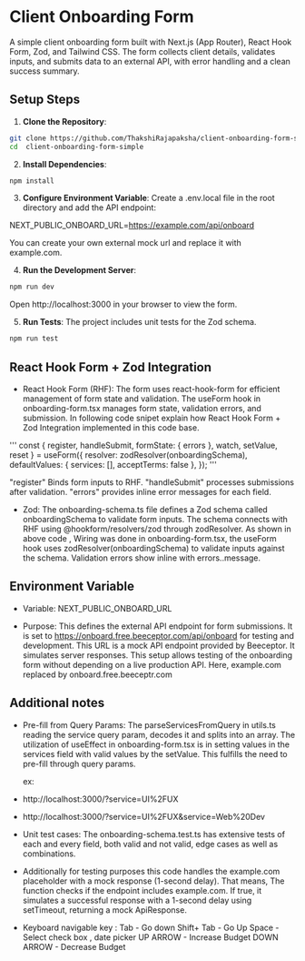 # Client Onboarding Form

A simple client onboarding form built with Next.js (App Router), React Hook Form, Zod, and Tailwind CSS. The form collects client details, validates inputs, and submits data to an external API, with error handling and a clean success summary.

## Setup Steps

1. **Clone the Repository**:

```bash
git clone https://github.com/ThakshiRajapaksha/client-onboarding-form-simple.git
cd  client-onboarding-form-simple
```

2. **Install Dependencies**:

```bash
npm install
```

3. **Configure Environment Variable**:
   Create a .env.local file in the root directory and add the API endpoint:

NEXT_PUBLIC_ONBOARD_URL=https://example.com/api/onboard

You can create your own external mock url and replace it with example.com.

4.  **Run the Development Server**:

```bash
npm run dev
```

Open http://localhost:3000 in your browser to view the form.

5.  **Run Tests**:
    The project includes unit tests for the Zod schema.

```bash
npm run test
```

## React Hook Form + Zod Integration

- React Hook Form (RHF): The form uses react-hook-form for efficient management of form state and validation. The useForm hook in onboarding-form.tsx manages form state, validation errors, and submission.
  In following code snipet explain how React Hook Form + Zod Integration implemented in this code base.

'''
const { register, handleSubmit, formState: { errors }, watch, setValue, reset } = useForm<OnboardingFormData>({
resolver: zodResolver(onboardingSchema),
defaultValues: { services: [], acceptTerms: false },
});
'''

"register" Binds form inputs to RHF.
"handleSubmit" processes submissions after validation.
"errors" provides inline error messages for each field.

- Zod: The onboarding-schema.ts file defines a Zod schema called onboardingSchema to validate form inputs.
  The schema connects with RHF using @hookform/resolvers/zod through zodResolver.
  As shown in above code ,
  Wiring was done in onboarding-form.tsx, the useForm hook uses zodResolver(onboardingSchema) to validate inputs against the schema. Validation errors show inline with errors.<field>.message.

## Environment Variable

- Variable: NEXT_PUBLIC_ONBOARD_URL

- Purpose: This defines the external API endpoint for form submissions. It is set to https://onboard.free.beeceptor.com/api/onboard for testing and development. This URL is a mock API endpoint provided by Beeceptor. It simulates server responses. This setup allows testing of the onboarding form without depending on a live production API.
  Here, example.com replaced by onboard.free.beeceptr.com

## Additional notes

- Pre-fill from Query Params: The parseServicesFromQuery in utils.ts reading the service query param, decodes it and splits into an array.
  The utilization of useEffect in onboarding-form.tsx is in setting values in the services field with valid values by the setValue.
  This fulfills the need to pre-fill through query params.

  ex:
 -  http://localhost:3000/?service=UI%2FUX
 -  http://localhost:3000/?service=UI%2FUX&service=Web%20Dev

- Unit test cases: The onboarding-schema.test.ts has extensive tests of each and every field, both valid and not valid, edge cases as well as combinations.

- Additionally for testing purposes this code handles the example.com placeholder with a mock response (1-second delay). That means, The function checks if the endpoint includes example.com. If true, it simulates a successful response with a 1-second delay using setTimeout, returning a mock ApiResponse.

- Keyboard navigable key :
  Tab - Go down
  Shift+ Tab - Go Up
  Space - Select check box , date picker
  UP ARROW - Increase Budget
  DOWN ARROW - Decrease Budget
